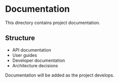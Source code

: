 # Documentation

This directory contains project documentation.

## Structure

- API documentation
- User guides
- Developer documentation
- Architecture decisions

Documentation will be added as the project develops.
